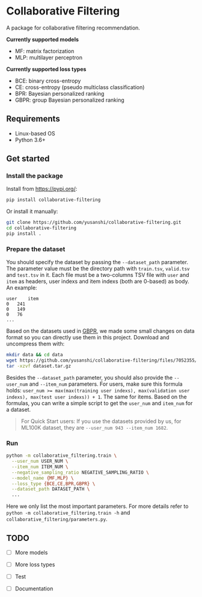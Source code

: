 # Collaborative Filtering

A package for collaborative filtering recommendation.

**Currently supported models**

- MF: matrix factorization
- MLP: multilayer perceptron

**Currently supported loss types**

- BCE: binary cross-entropy
- CE: cross-entropy (pseudo multiclass classification)
- BPR: Bayesian personalized ranking
- GBPR: group Bayesian personalized ranking

## Requirements

- Linux-based OS
- Python 3.6+


## Get started

### Install the package

Install from <https://pypi.org/>:

```bash
pip install collaborative-filtering
```

Or install it manually:

```bash
git clone https://github.com/yusanshi/collaborative-filtering.git
cd collaborative-filtering
pip install .
```

### Prepare the dataset

You should specify the dataset by passing the `--dataset_path` parameter. The parameter value must be the directory path with `train.tsv`, `valid.tsv` and `test.tsv` in it. Each file must be a two-columns TSV file with `user` and `item` as headers, user indexs and item indexs (both are 0-based) as body. An example:
```tsv
user	item
0	241
0	149
0	76
...
```

Based on the datasets used in [GBPR](https://citeseerx.ist.psu.edu/viewdoc/download?doi=10.1.1.415.9378&rep=rep1&type=pdf), we made some small changes on data format so you can directly use them in this project. Download and uncompress them with:
```bash
mkdir data && cd data
wget https://github.com/yusanshi/collaborative-filtering/files/7052355/dataset.tar.gz
tar -xzvf dataset.tar.gz
```

Besides the `--dataset_path` parameter, you should also provide the `--user_num` and `--item_num` parameters. For users, make sure this formula holds: `user_num >= max(max(training user indexs), max(validation user indexs), max(test user indexs)) + 1`. The same for items. Based on the formulas, you can write a simple script to get the `user_num` and `item_num` for a dataset.

> For Quick Start users: If you use the datasets provided by us, for ML100K dataset, they are `--user_num 943 --item_num 1682`.

### Run

```bash
python -m collaborative_filtering.train \
  --user_num USER_NUM \
  --item_num ITEM_NUM \
  --negative_sampling_ratio NEGATIVE_SAMPLING_RATIO \
  --model_name {MF,MLP} \
  --loss_type {BCE,CE,BPR,GBPR} \
  --dataset_path DATASET_PATH \
  ...
```
Here we only list the most important parameters. For more details refer to `python -m collaborative_filtering.train -h` and `collaborative_filtering/parameters.py`.

## TODO

- [ ] More models
- [ ] More loss types
- [ ] Test
- [ ] Documentation

